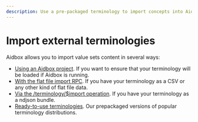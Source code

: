```yaml
---
description: Use a pre-packaged terminology to import concepts into Aidbox
---
```


# Import external terminologies

Aidbox allows you to import value sets content in several ways:

* [Using an Aidbox project](../../../deprecated/deprecated/zen-related/fhir-terminology-repository/import-using-an-aidbox-project.md). If you want to ensure that your terminology will be loaded if Aidbox is running.
* [With the flat file import RPC](import-flat-file-csv.md). If you have your terminology as a CSV or any other kind of flat file data.
* [Via the /terminology/$import operation](usdimport-operation.md). If you have your terminology as a ndjson bundle.
* [Ready-to-use terminologies](ready-to-use-terminologies.md). Our prepackaged versions of popular terminology distributions.
